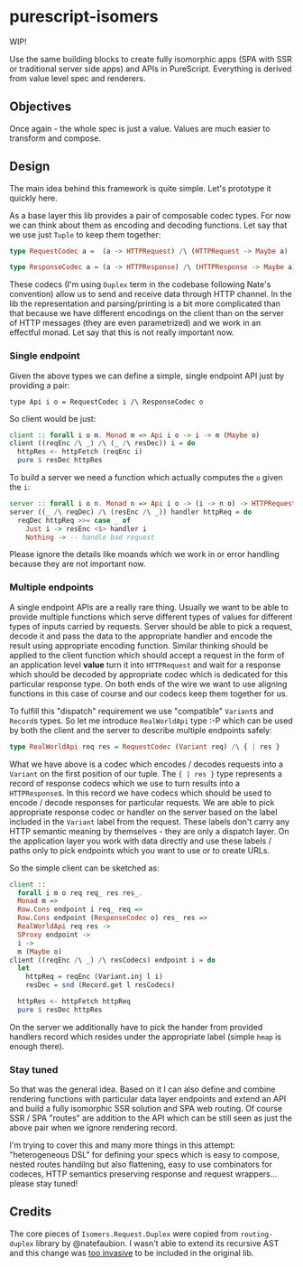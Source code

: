 # purescript-isomers

WIP!

Use the same building blocks to create fully isomorphic apps (SPA with SSR or traditional server side apps) and APIs in PureScript. Everything is derived from value level spec and renderers.

## Objectives

Once again - the whole spec is just a value. Values are much easier to transform and compose.

## Design

The main idea behind this framework is quite simple. Let's prototype it quickly here.

As a base layer this lib provides a pair of composable codec types. For now we can think about them as encoding and decoding functions. Let say that we use just `Tuple` to keep them together:

```purescript
type RequestCodec a =  (a -> HTTPRequest) /\ (HTTPRequest -> Maybe a)

type ResponseCodec a = (a -> HTTPResponse) /\ (HTTPResponse -> Maybe a)
```

These codecs (I'm using `Duplex` term in the codebase following Nate's convention) allow us to send and receive data through HTTP channel. In the lib the representation and parsing/printing is a bit more complicated than that because we have different encodings on the client than on the server of HTTP messages (they are even parametrized) and we work in an effectful monad. Let say that this is not really important now.

### Single endpoint

Given the above types we can define a simple, single endpoint API just by providing a pair:

```
type Api i o = RequestCodec i /\ ResponseCodec o
```

So client would be just:

```purescript
client :: forall i o m. Monad m => Api i o -> i -> m (Maybe o)
client ((reqEnc /\ _) /\ (_ /\ resDec)) i = do
  httpRes <- httpFetch (reqEnc i)
  pure $ resDec httpRes
```

To build a server we need a function which actually computes the `o` given the `i`:

```purescript
server :: forall i o n. Monad n => Api i o -> (i -> n o) -> HTTPRequest -> n HTTPResponse
server ((_ /\ reqDec) /\ (resEnc /\ _)) handler httpReq = do
  reqDec httpReq >>= case _ of
    Just i -> resEnc <$> handler i
    Nothing -> -- handle bad request
```

Please ignore the details like moands which we work in or error handling because they are not important now.

### Multiple endpoints

A single endpoint APIs are a really rare thing. Usually we want to be able to provide multiple functions which serve different types of values for different types of inputs carried by requests. Server should be able to pick a request, decode it and pass the data to the appropriate handler and encode the result using appropriate encoding function. Similar thinking should be applied to the client function which should accept a request in the form of an application level **value** turn it into `HTTPRequest` and wait for a response which should be decoded by appropriate codec which is dedicated for this particular response type. On both ends of the wire we want to use aligning functions in this case of course and our codecs keep them together for us.

To fulfill this "dispatch" requirement we use "compatible" `Variant`s and `Record`s types. So let me introduce `RealWorldApi` type :-P which can be used by both the client and the server to describe multiple endpoints safely:

```purescript
type RealWorldApi req res = RequestCodec (Variant req) /\ { | res }
```

What we have above is a codec which encodes / decodes requests into a `Variant` on the first position of our tuple. The `{ | res }` type represents a record of response codecs which we use to turn results into a `HTTPResponse`s. In this record we have codecs which should be used to encode / decode responses for particular requests. We are able to pick appropriate response codec or handler on the server based on the label included in the `Variant` label from the request. These labels don't carry any HTTP semantic meaning by themselves - they are only a dispatch layer. On the application layer you work with data directly and use these labels / paths only to pick endpoints which you want to use or to create URLs.

So the simple client can be sketched as:

```purescript
client ::
  forall i m o req req_ res res_.
  Monad m =>
  Row.Cons endpoint i req_ req =>
  Row.Cons endpoint (ResponseCodec o) res_ res =>
  RealWorldApi req res ->
  SProxy endpoint ->
  i ->
  m (Maybe o)
client ((reqEnc /\ _) /\ resCodecs) endpoint i = do
  let
    httpReq = reqEnc (Variant.inj l i)
    resDec = snd (Record.get l resCodecs)

  httpRes <- httpFetch httpReq
  pure $ resDec httpRes
```

On the server we additionally have to pick the hander from provided handlers record which resides under the appropriate label (simple `hmap` is enough there).

### Stay tuned

So that was the general idea. Based on it I can also define and combine rendering functions with particular data layer endpoints and extend an API and build a fully isomorphic SSR solution and SPA web routing. Of course SSR / SPA "routes" are addition to the API which can be still seen as just the above pair when we ignore rendering record.

I'm trying to cover this and many more things in this attempt: "heterogeneous DSL" for defining your specs which is easy to compose, nested routes handilng but also flattening, easy to use combinators for codeces, HTTP semantics preserving response and request wrappers... please stay tuned!


## Credits

The core pieces of `Isomers.Request.Duplex` were copied from `routing-duplex` library by @natefaubion. I wasn't able to extend its recursive AST and this change was [too invasive](https://github.com/natefaubion/purescript-routing-duplex/issues/19) to be included in the original lib.


